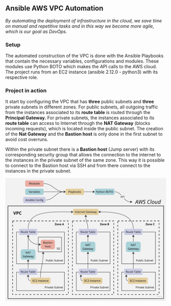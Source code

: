 ## Ansible AWS VPC Automation

_By automating the deployment of infrastructure in the cloud, we save time on manual and repetitive tasks and in this way we become more agile, which is our goal as DevOps._

### **Setup**

The automated construction of the VPC is done with the Ansible Playbooks that contain the necessary variables, configurations and modules. These modules use Python BOTO which makes the API calls to the AWS cloud. The project runs from an EC2 instance (ansible 2.12.0 - python3) with its respective role.

### Project in action

It start by configuring the VPC that has **three** public subnets and **three** private subnets in different zones. For public subnets, all outgoing traffic from the instances associated to its **route table** is routed through the **Principal Gateway.** For private subnets, the instances associated to its **route table** can access to Internet through the **NAT Gateway** (blocks incoming requests), which is located inside the public subnet. The creation of the **Nat Gateway** and the **Bastion host** is only done in the first subnet to avoid cost overruns.

Within the private subnet there is a **Bastion host** (Jump server) with its corresponding security group that allows the connection to the internet to the instances in the private subnet of the same zone. This way it is possible to connect to the Bastion host via SSH and from there connect to the instances in the private subnet.

![Alt text](/files/diagrama.jpg "Image")
